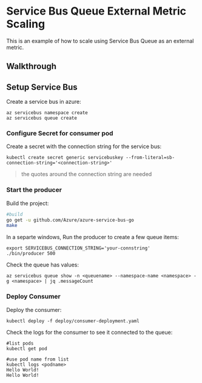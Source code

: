 # Service Bus Queue External Metric Scaling

This is an example of how to scale using Service Bus Queue as an external metric.  

## Walkthrough


## Setup Service Bus
Create a service bus in azure:

```
az servicebus namespace create
az servicebus queue create
```

### Configure Secret for consumer pod
Create a secret with the connection string for the service bus:

```
kubectl create secret generic servicebuskey --from-literal=sb-connection-string='<connection-string>'
```

> the quotes around the connection string are needed

### Start the producer
Build the project:

```bash
#build
go get -u github.com/Azure/azure-service-bus-go
make
```

In a separte windows, Run the producer to create a few queue items:

```
export SERVICEBUS_CONNECTION_STRING='your-connstring' 
./bin/producer 500
```

Check the queue has values:

```
az servicebus queue show -n <queuename> --namespace-name <namespace> -g <namespace> | jq .messageCount
```

### Deploy Consumer 
Deploy the consumer:

```
kubectl deploy -f deploy/consumer-deployment.yaml
```

Check the logs for the consumer to see it connected to the queue:

```
#list pods
kubectl get pod

#use pod name from list
kubectl logs <podname>
Hello World!
Hello World!
```


